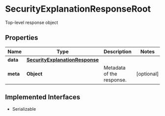 

# SecurityExplanationResponseRoot

Top-level response object

## Properties

Name | Type | Description | Notes
------------ | ------------- | ------------- | -------------
**data** | [**SecurityExplanationResponse**](SecurityExplanationResponse.md) |  | 
**meta** | **Object** | Metadata of the response. |  [optional]


## Implemented Interfaces

* Serializable


